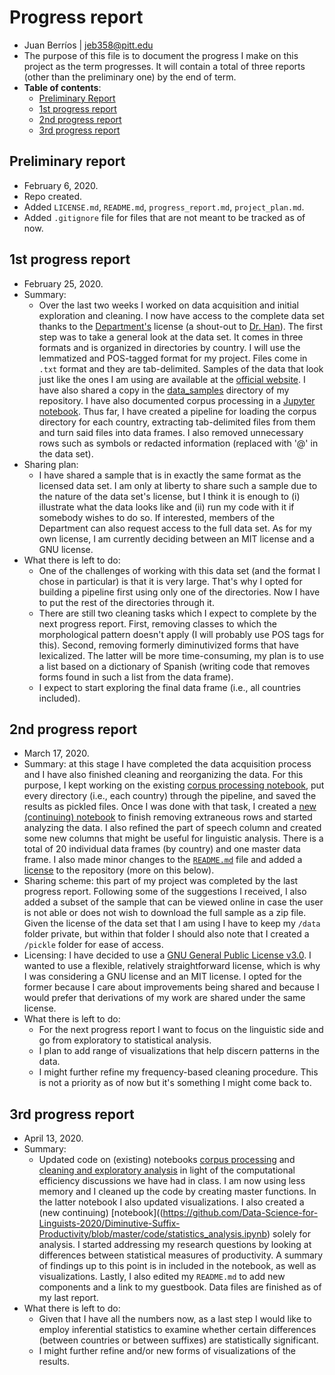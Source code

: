 # Progress report

- Juan Berríos | jeb358@pitt.edu
- The purpose of this file is to document the progress I make on this project as the term progresses. It will contain a total of three reports (other than the preliminary one) by the end of term.<br/>
- **Table of contents**:
  - [Preliminary Report](#Preliminary-report)
  - [1st progress report](#1st-progress-report)
  - [2nd progress report](#2nd-progress-report)
  - [3rd progress report](#3rd-progress-report)

## Preliminary report

- February 6, 2020.
- Repo created.
- Added `LICENSE.md`, `README.md`, `progress_report.md`, `project_plan.md`.
- Added `.gitignore` file for files that are not meant to be tracked as of now.

## 1st progress report

- February 25, 2020.
- Summary:
  - Over the last two weeks I worked on data acquisition and initial exploration and cleaning. I now have access to the complete data set thanks to the [Department's](https://www.linguistics.pitt.edu/) license (a shout-out to [Dr. Han](https://github.com/naraehan)). The first step was to take a general look at the data set. It comes in three formats and is organized in directories by country. I will use the lemmatized and POS-tagged format for my project. Files come in `.txt` format and they are tab-delimited. Samples of the data that look just like the ones I am using are available at the [official website](https://www.corpusdata.org/formats.asp). I have also shared a copy in the [data_samples](https://github.com/Data-Science-for-Linguists-2020/Diminutive-Suffix-Productivity/tree/master/data_samples) directory of my repository. I have also documented corpus processing in a [Jupyter notebook](https://github.com/Data-Science-for-Linguists-2020/Diminutive-Suffix-Productivity/blob/master/code/corpus_processing.ipynb). Thus far, I have created a pipeline for loading the corpus directory for each country, extracting tab-delimited files from them and turn said files into data frames. I also removed unnecessary rows such as symbols or redacted information (replaced with '@' in the data set).
- Sharing plan:
  - I have shared a sample that is in exactly the same format as the licensed data set. I am only at liberty to share such a sample due to the nature of the data set's license, but I think it is enough to (i) illustrate what the data looks like and (ii) run my code with it if somebody wishes to do so. If interested, members of the Department can also request access to the full data set. As for my own license, I am currently deciding between an MIT license and a GNU license.
- What there is left to do:
  - One of the challenges of working with this data set (and the format I chose in particular) is that it is very large. That's why I opted for building a pipeline first using only one of the directories. Now I have to put the rest of the directories through it.
  - There are still two cleaning tasks which I expect to complete by the next progress report. First, removing classes to which the morphological pattern doesn't apply (I will probably use POS tags for this). Second, removing formerly diminutivized forms that have lexicalized. The latter will be more time-consuming, my plan is to use a list based on a dictionary of Spanish (writing code that removes forms found in such a list from the data frame).
  - I expect to start exploring the final data frame (i.e., all countries included).

## 2nd progress report

- March 17, 2020.
- Summary: at this stage I have completed the data acquisition process and I have also finished cleaning and reorganizing the data. For this purpose, I kept working on the existing [corpus processing notebook](https://github.com/Data-Science-for-Linguists-2020/Diminutive-Suffix-Productivity/blob/master/code/corpus_processing.ipynb), put every directory (i.e., each country) through the pipeline, and saved the results as pickled files. Once I was done with that task, I created a [new (continuing) notebook](https://github.com/Data-Science-for-Linguists-2020/Diminutive-Suffix-Productivity/blob/master/code/cleaning_analysis.ipynb) to finish removing extraneous rows and started analyzing the data. I also refined the part of speech column and created some new columns that might be useful for linguistic analysis. There is a total of 20 individual data frames (by country) and one master data frame. I also made minor changes to the [`README.md`](https://github.com/Data-Science-for-Linguists-2020/Diminutive-Suffix-Productivity/blob/master/README.md) file and added a [license](https://github.com/Data-Science-for-Linguists-2020/Diminutive-Suffix-Productivity/blob/master/LICENSE.md) to the repository (more on this below).
- Sharing scheme: this part of my project was completed by the last progress report. Following some of the suggestions I received, I also added a subset of the sample that can be viewed online in case the user is not able or does not wish to download the full sample as a zip file. Given the license of the data set that I am using I have to keep my `/data` folder private, but within that folder I should also note that I created a `/pickle` folder for ease of access.
- Licensing: I have decided to use a [GNU General Public License v3.0](https://choosealicense.com/licenses/gpl-3.0/). I wanted to use a flexible, relatively straightforward license, which is why I was considering a GNU license and an MIT license. I opted for the former because I care about improvements being shared and because I would prefer that derivations of my work are shared under the same license.
- What there is left to do:
  - For the next progress report I want to focus on the linguistic side and go from exploratory to statistical analysis.
  - I plan to add range of visualizations that help discern patterns in the data.
  - I might further refine my frequency-based cleaning procedure. This is not a priority as of now but it's something I might come back to.

## 3rd progress report

- April 13, 2020.
- Summary:
  - Updated code on (existing) notebooks [corpus processing](https://github.com/Data-Science-for-Linguists-2020/Diminutive-Suffix-Productivity/blob/master/code/corpus_processing.ipynb) and [cleaning and exploratory analysis](https://github.com/Data-Science-for-Linguists-2020/Diminutive-Suffix-Productivity/blob/master/code/cleaning_analysis.ipynb) in light of the computational efficiency discussions we have had in class. I am now using less memory and I cleaned up the code by creating master functions. In the latter notebook I also updated visualizations. I also created a (new continuing) [notebook]((https://github.com/Data-Science-for-Linguists-2020/Diminutive-Suffix-Productivity/blob/master/code/statistics_analysis.ipynb) solely for analysis. I started addressing my research questions by looking at differences between statistical measures of productivity. A summary of findings up to this point is in included in the notebook, as well as visualizations. Lastly, I also edited my `README.md` to add new components and a link to my guestbook. Data files are finished as of my last report.
- What there is left to do:
  - Given that I have all the numbers now, as a last step I would like to employ inferential statistics to examine whether certain differences (between countries or between suffixes) are statistically significant.
  - I might further refine and/or new forms of visualizations of the results.
